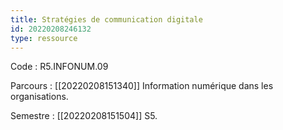 ```yaml
---
title: Stratégies de communication digitale
id: 20220208246132
type: ressource
---
```


Code : R5.INFONUM.09

Parcours : [[20220208151340]] Information numérique dans les organisations.

Semestre : [[20220208151504]] S5.